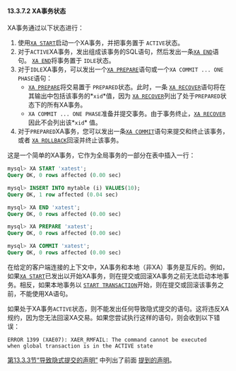 #### 13.3.7.2 XA事务状态

XA事务通过以下状态进行：

1. 使用[`XA START`](https://dev.mysql.com/doc/refman/5.7/en/xa-statements.html)启动一个XA事务，并把事务置于 `ACTIVE`状态。
2. 对于`ACTIVE`XA事务，发出组成该事务的SQL语句，然后发出一条[`XA END`](https://dev.mysql.com/doc/refman/5.7/en/xa-statements.html)语句。 [`XA END`](https://dev.mysql.com/doc/refman/5.7/en/xa-statements.html)将事务置于 `IDLE`状态。
3. 对于`IDLE`XA事务，可以发出一个[`XA PREPARE`](https://dev.mysql.com/doc/refman/5.7/en/xa-statements.html)语句或一个`XA COMMIT ... ONE PHASE`语句：
   - [`XA PREPARE`](https://dev.mysql.com/doc/refman/5.7/en/xa-statements.html)将交易置于 `PREPARED`状态。此时，一条 [`XA RECOVER`](https://dev.mysql.com/doc/refman/5.7/en/xa-statements.html)语句将在其输出中包括该事务的*`xid`*值，因为 [`XA RECOVER`](https://dev.mysql.com/doc/refman/5.7/en/xa-statements.html)列出了处于`PREPARED`状态下的所有XA事务。
   - `XA COMMIT ... ONE PHASE`准备并提交事务。由于事务终止，[`XA RECOVER`](https://dev.mysql.com/doc/refman/5.7/en/xa-statements.html)因此不会列出该*`xid`* 值。
4. 对于`PREPARED`XA事务，您可以发出一条[`XA COMMIT`](https://dev.mysql.com/doc/refman/5.7/en/xa-statements.html)语句来提交和终止该事务，或者 [`XA ROLLBACK`](https://dev.mysql.com/doc/refman/5.7/en/xa-statements.html)回滚并终止该事务。

这是一个简单的XA事务，它作为全局事务的一部分在表中插入一行：

```sql
mysql> XA START 'xatest';
Query OK, 0 rows affected (0.00 sec)

mysql> INSERT INTO mytable (i) VALUES(10);
Query OK, 1 row affected (0.04 sec)

mysql> XA END 'xatest';
Query OK, 0 rows affected (0.00 sec)

mysql> XA PREPARE 'xatest';
Query OK, 0 rows affected (0.00 sec)

mysql> XA COMMIT 'xatest';
Query OK, 0 rows affected (0.00 sec)
```

在给定的客户端连接的上下文中，XA事务和本地（非XA）事务是互斥的。例如，如果[`XA START`](https://dev.mysql.com/doc/refman/5.7/en/xa-statements.html)已发出以开始XA事务，则在提交或回滚XA事务之前无法启动本地事务。相反，如果本地事务以 [`START TRANSACTION`](https://dev.mysql.com/doc/refman/5.7/en/commit.html)开始，则在提交或回滚该事务之前，不能使用XA语句。

如果处于XA事务`ACTIVE`状态，则不能发出任何导致隐式提交的语句。这将违反XA规约，因为您无法回滚XA交易。如果您尝试执行这样的语句，则会收到以下错误：

```none
ERROR 1399 (XAE07): XAER_RMFAIL: The command cannot be executed
when global transaction is in the ACTIVE state
```

[第13.3.3节“导致隐式提交的声明”](https://dev.mysql.com/doc/refman/5.7/en/implicit-commit.html) 中列出了前面 [提到的声明](https://dev.mysql.com/doc/refman/5.7/en/implicit-commit.html)。